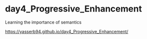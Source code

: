 # day4_Progressive_Enhancement
Learning the importance of semantics 

https://yasserb94.github.io/day4_Progressive_Enhancement/
